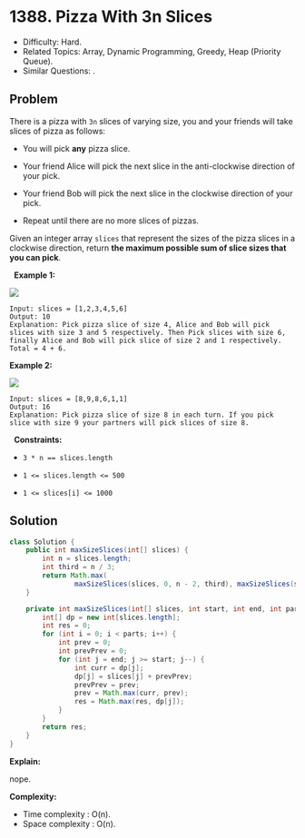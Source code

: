 # 1388. Pizza With 3n Slices

- Difficulty: Hard.
- Related Topics: Array, Dynamic Programming, Greedy, Heap (Priority Queue).
- Similar Questions: .

## Problem

There is a pizza with ```3n``` slices of varying size, you and your friends will take slices of pizza as follows:


	
- You will pick **any** pizza slice.
	
- Your friend Alice will pick the next slice in the anti-clockwise direction of your pick.
	
- Your friend Bob will pick the next slice in the clockwise direction of your pick.
	
- Repeat until there are no more slices of pizzas.


Given an integer array ```slices``` that represent the sizes of the pizza slices in a clockwise direction, return **the maximum possible sum of slice sizes that you can pick**.

 
**Example 1:**

![](https://assets.leetcode.com/uploads/2020/02/18/sample_3_1723.png)

```
Input: slices = [1,2,3,4,5,6]
Output: 10
Explanation: Pick pizza slice of size 4, Alice and Bob will pick slices with size 3 and 5 respectively. Then Pick slices with size 6, finally Alice and Bob will pick slice of size 2 and 1 respectively. Total = 4 + 6.
```

**Example 2:**

![](https://assets.leetcode.com/uploads/2020/02/18/sample_4_1723.png)

```
Input: slices = [8,9,8,6,1,1]
Output: 16
Explanation: Pick pizza slice of size 8 in each turn. If you pick slice with size 9 your partners will pick slices of size 8.
```

 
**Constraints:**


	
- ```3 * n == slices.length```
	
- ```1 <= slices.length <= 500```
	
- ```1 <= slices[i] <= 1000```



## Solution

```java
class Solution {
    public int maxSizeSlices(int[] slices) {
        int n = slices.length;
        int third = n / 3;
        return Math.max(
                maxSizeSlices(slices, 0, n - 2, third), maxSizeSlices(slices, 1, n - 1, third));
    }

    private int maxSizeSlices(int[] slices, int start, int end, int parts) {
        int[] dp = new int[slices.length];
        int res = 0;
        for (int i = 0; i < parts; i++) {
            int prev = 0;
            int prevPrev = 0;
            for (int j = end; j >= start; j--) {
                int curr = dp[j];
                dp[j] = slices[j] + prevPrev;
                prevPrev = prev;
                prev = Math.max(curr, prev);
                res = Math.max(res, dp[j]);
            }
        }
        return res;
    }
}
```

**Explain:**

nope.

**Complexity:**

* Time complexity : O(n).
* Space complexity : O(n).
